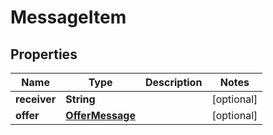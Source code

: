 # MessageItem

## Properties
Name | Type | Description | Notes
------------ | ------------- | ------------- | -------------
**receiver** | **String** |  |  [optional]
**offer** | [**OfferMessage**](OfferMessage.md) |  |  [optional]
